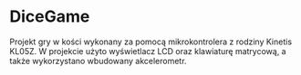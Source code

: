 # DiceGame
Projekt gry w kości wykonany za pomocą mikrokontrolera z rodziny Kinetis KL05Z. W projekcie użyto wyświetlacz LCD oraz klawiaturę matrycową, a także wykorzystano wbudowany akcelerometr.
